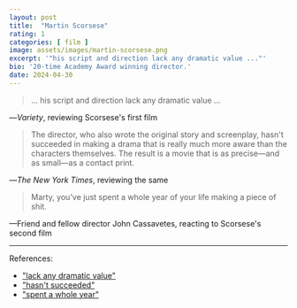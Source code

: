 ```yaml
---
layout: post
title:  "Martin Scorsese"
rating: 1
categories: [ film ]
image: assets/images/martin-scorsese.png
excerpt: '"his script and direction lack any dramatic value ..."'
bio: '20-time Academy Award winning director.'
date: 2024-04-30
---
```


> ... his script and direction lack any dramatic value ...

—_Variety_, reviewing Scorsese's first film

> The director, who also wrote the original story and screenplay, hasn't succeeded in making a drama that is really much more aware than the characters themselves. The result is a movie that is as precise—and as small—as a contact print.

—_The New York Times_, reviewing the same

> Marty, you've just spent a whole year of your life making a piece of shit. 

—Friend and fellow director John Cassavetes, reacting to Scorsese's second film

---

References:

- ["lack any dramatic value"](https://variety.com/1967/film/reviews/who-s-that-knocking-at-my-door-1200421457/)
- ["hasn't succeeded"](https://www.nytimes.com/1969/09/09/archives/screen-a-first-featurescorseses-whos-that-knocking-at-my-door.html)
- ["spent a whole year"](https://en.wikipedia.org/wiki/Boxcar_Bertha#cite_ref-13)
